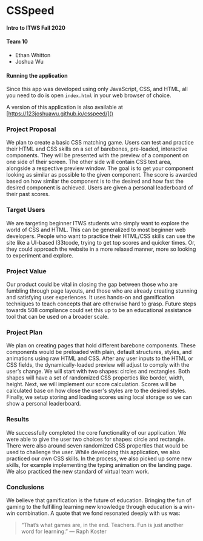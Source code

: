 # CSSpeed

#### Intro to ITWS Fall 2020

#### Team 10

- Ethan Whitton
- Joshua Wu

#### Running the application

Since this app was developed using only JavaScript, CSS, and HTML, all you need to do is open `index.html` in your web browser of choice.

A version of this application is also available at [https://123joshuawu.github.io/csspeed/]()

### Project Proposal

We plan to create a basic CSS matching game. Users can test and practice their HTML and CSS skills on a set of barebones, pre-loaded, interactive components. They will be presented with the preview of a component on one side of their screen. The other side will contain CSS text area, alongside a respective preview window. The goal is to get your component looking as similar as possible to the given component. The score is awarded based on how similar the component is to the desired and how fast the desired component is achieved. Users are given a personal leaderboard of their past scores.

### Target Users

We are targeting beginner ITWS students who simply want to explore the world of CSS and HTML. This can be generalized to most beginner web developers. People who want to practice their HTML/CSS skills can use the site like a UI-based l33tcode, trying to get top scores and quicker times. Or, they could approach the website in a more relaxed manner, more so looking to experiment and explore.

### Project Value

Our product could be vital in closing the gap between those who are fumbling through page layouts, and those who are already creating stunning and satisfying user experiences. It uses hands-on and gamification techniques to teach concepts that are otherwise hard to grasp. Future steps towards 508 compliance could set this up to be an educational assistance tool that can be used on a broader scale.

### Project Plan

We plan on creating pages that hold different barebone components. These components would be preloaded with plain, default structures, styles, and animations using raw HTML and CSS. After any user inputs to the HTML or CSS fields, the dynamically-loaded preview will adjust to comply with the user’s change. We will start with two shapes: circles and rectangles. Both shapes will have a set of randomized CSS properties like border, width, height. Next, we will implement our score calculation. Scores will be calculated base on how close the user's styles are to the desired styles. Finally, we setup storing and loading scores using local storage so we can show a personal leaderboard.

### Results

We successfully completed the core functionality of our application. We were able to give the user two choices for shapes: circle and rectangle. There were also around seven randomized CSS properties that would be used to challenge the user. While developing this application, we also practiced our own CSS skills. In the process, we also picked up some new skills, for example implementing the typing animation on the landing page. We also practiced the new standard of virtual team work.

### Conclusions

We believe that gamification is the future of education. Bringing the fun of gaming to the fulfilling learning new knowledge through education is a win-win combination. A quote that we fond resonated deeply with us was:

> “That’s what games are, in the end. Teachers. Fun is just another word for learning.” ― Raph Koster
